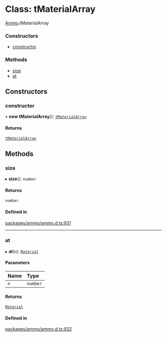 # Class: tMaterialArray

[Ammo](../modules/Ammo.md).tMaterialArray

### Constructors

- [constructor](Ammo.tMaterialArray.md#constructor)

### Methods

- [size](Ammo.tMaterialArray.md#size)
- [at](Ammo.tMaterialArray.md#at)

## Constructors

### constructor

• **new tMaterialArray**(): [`tMaterialArray`](Ammo.tMaterialArray.md)

#### Returns

[`tMaterialArray`](Ammo.tMaterialArray.md)

## Methods

### size

▸ **size**(): `number`

#### Returns

`number`

#### Defined in

[packages/ammo/ammo.d.ts:931](https://github.com/Orillusion/orillusion/blob/main/packages/ammo/ammo.d.ts#L931)

___

### at

▸ **at**(`n`): [`Material`](Ammo.Material.md)

#### Parameters

| Name | Type |
| :------ | :------ |
| `n` | `number` |

#### Returns

[`Material`](Ammo.Material.md)

#### Defined in

[packages/ammo/ammo.d.ts:932](https://github.com/Orillusion/orillusion/blob/main/packages/ammo/ammo.d.ts#L932)
